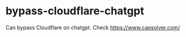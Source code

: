 # bypass-cloudflare-chatgpt
Can bypass Cloudflare on chatgpt. Check https://www.capsolver.com/ 
                                                                                                                                                          